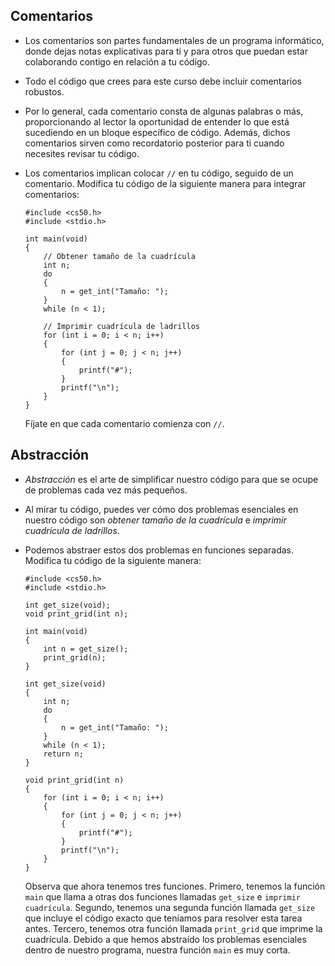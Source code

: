 Comentarios
-----------

*   Los comentarios son partes fundamentales de un programa informático, donde dejas notas explicativas para ti y para otros que puedan estar colaborando contigo en relación a tu código.
*   Todo el código que crees para este curso debe incluir comentarios robustos.
*   Por lo general, cada comentario consta de algunas palabras o más, proporcionando al lector la oportunidad de entender lo que está sucediendo en un bloque específico de código. Además, dichos comentarios sirven como recordatorio posterior para ti cuando necesites revisar tu código.
*   Los comentarios implican colocar `//` en tu código, seguido de un comentario. Modifica tu código de la siguiente manera para integrar comentarios:
    
        #include <cs50.h>
        #include <stdio.h>
        
        int main(void)
        {
            // Obtener tamaño de la cuadrícula
            int n;
            do
            {
                n = get_int("Tamaño: ");
            }
            while (n < 1);
        
            // Imprimir cuadrícula de ladrillos
            for (int i = 0; i < n; i++)
            {
                for (int j = 0; j < n; j++)
                {
                    printf("#");
                }
                printf("\n");
            }
        }
    
    Fíjate en que cada comentario comienza con `//`.
    

Abstracción
-----------

*   _Abstracción_ es el arte de simplificar nuestro código para que se ocupe de problemas cada vez más pequeños.
*   Al mirar tu código, puedes ver cómo dos problemas esenciales en nuestro código son _obtener tamaño de la cuadrícula_ e _imprimir cuadrícula de ladrillos_.
*   Podemos abstraer estos dos problemas en funciones separadas. Modifica tu código de la siguiente manera:
    
        #include <cs50.h>
        #include <stdio.h>
        
        int get_size(void);
        void print_grid(int n);
        
        int main(void)
        {
            int n = get_size();
            print_grid(n);
        }
        
        int get_size(void)
        {
            int n;
            do
            {
                n = get_int("Tamaño: ");
            }
            while (n < 1);
            return n;
        }
        
        void print_grid(int n)
        {
            for (int i = 0; i < n; i++)
            {
                for (int j = 0; j < n; j++)
                {
                    printf("#");
                }
                printf("\n");
            }
        }
    
    Observa que ahora tenemos tres funciones. Primero, tenemos la función `main` que llama a otras dos funciones llamadas `get_size` e `imprimir cuadrícula`. Segundo, tenemos una segunda función llamada `get_size` que incluye el código exacto que teníamos para resolver esta tarea antes. Tercero, tenemos otra función llamada `print_grid` que imprime la cuadrícula. Debido a que hemos abstraído los problemas esenciales dentro de nuestro programa, nuestra función `main` es muy corta.